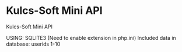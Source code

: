 # Kulcs-Soft Mini API
 Kulcs-Soft Mini API

USING: SQLITE3 (Need to enable extension in php.ini)
Included data in database: userids 1-10